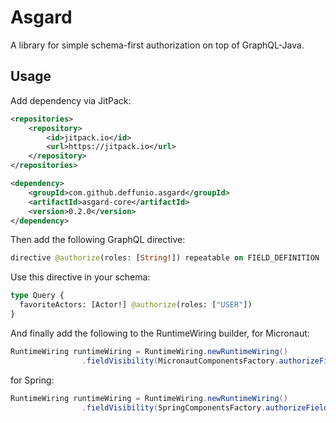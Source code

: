 # Asgard

A library for simple schema-first authorization on top of GraphQL-Java.

## Usage

Add dependency via JitPack:
```xml
<repositories>
    <repository>
        <id>jitpack.io</id>
        <url>https://jitpack.io</url>
    </repository>
</repositories>

<dependency>
    <groupId>com.github.deffunio.asgard</groupId>
    <artifactId>asgard-core</artifactId>
    <version>0.2.0</version>
</dependency>
```

Then add the following GraphQL directive:
```graphql
directive @authorize(roles: [String!]) repeatable on FIELD_DEFINITION
```

Use this directive in your schema:
```graphql
type Query {
  favoriteActors: [Actor!] @authorize(roles: ["USER"])
}
```

And finally add the following to the RuntimeWiring builder, for Micronaut:
```java
RuntimeWiring runtimeWiring = RuntimeWiring.newRuntimeWiring()
                .fieldVisibility(MicronautComponentsFactory.authorizeFieldVisibility(securityService));
```
for Spring:
```java
RuntimeWiring runtimeWiring = RuntimeWiring.newRuntimeWiring()
                .fieldVisibility(SpringComponentsFactory.authorizeFieldVisibility());
```
